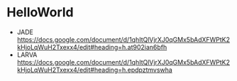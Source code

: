 # HelloWorld

* JADE  https://docs.google.com/document/d/1qhItQlVjrXJ0qGMx5bAdXFWPtK2kHjoLqWuH2Txexx4/edit#heading=h.at902ian6bfh
* LARVA https://docs.google.com/document/d/1qhItQlVjrXJ0qGMx5bAdXFWPtK2kHjoLqWuH2Txexx4/edit#heading=h.epdpztmvswha
